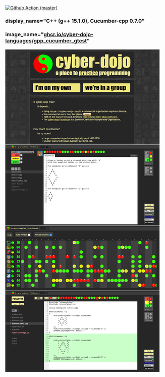 [![Github Action (master)](https://github.com/cyber-dojo-languages/gplusplus-cucumber/actions/workflows/main.yml/badge.svg)](https://github.com/cyber-dojo-languages/gplusplus-cucumber/actions)

### display_name="C++ (g++ 15.1.0), Cucumber-cpp 0.7.0"
### image_name="[ghcr.io/cyber-dojo-languages/gpp_cucumber_gtest](https://hub.docker.com/repository/docker/cyberdojofoundation/gpp_cucumber_gtest)"

![cyber-dojo.org home page](https://github.com/cyber-dojo/cyber-dojo/blob/master/shared/home_page_snapshot.png)
